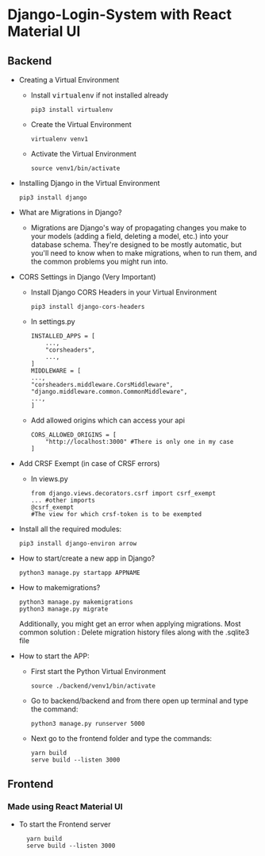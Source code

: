 # Django-Login-System with React Material UI

## Backend

- Creating a Virtual Environment
  - Install <kbd>virtualenv</kbd> if not installed already
  
        pip3 install virtualenv
  - Create the Virtual Environment
  
        virtualenv venv1
  - Activate the Virtual Environment
  
        source venv1/bin/activate
        
- Installing Django in the Virtual Environment

      pip3 install django

- What are Migrations in Django?
  - Migrations are Django's way of propagating changes you make to your models (adding a field, deleting a model, etc.) into your database schema. They're designed to be mostly automatic, but you'll need to know when to make migrations, when to run them, and the common problems you might run into.

- CORS Settings in Django (Very Important)
  - Install Django CORS Headers in your Virtual Environment
   
        pip3 install django-cors-headers
  - In settings.py

        INSTALLED_APPS = [
            ...,
            "corsheaders",
            ...,
        ]
        MIDDLEWARE = [
        ...,
        "corsheaders.middleware.CorsMiddleware",
        "django.middleware.common.CommonMiddleware",
        ...,
        ]
  - Add allowed origins which can access your api
  
        CORS_ALLOWED_ORIGINS = [
            "http://localhost:3000" #There is only one in my case
        ]
- Add CRSF Exempt (in case of CRSF errors)
  - In views.py

        from django.views.decorators.csrf import csrf_exempt
        ... #other imports
        @csrf_exempt
        #The view for which crsf-token is to be exempted
        
- Install all the required modules:
  
      pip3 install django-environ arrow
      
- How to start/create a new app in Django?

      python3 manage.py startapp APPNAME
- How to makemigrations?

      python3 manage.py makemigrations
      python3 manage.py migrate
  Additionally, you might get an error when applying migrations. Most common solution : Delete migration history files along with the .sqlite3 file
- How to start the APP:
  - First start the Python Virtual Environment
    
        source ./backend/venv1/bin/activate
  - Go to backend/backend and from there open up terminal and type the command:
   
        python3 manage.py runserver 5000
  - Next go to the frontend folder and type the commands:
   
        yarn build
        serve build --listen 3000

## Frontend

### Made using React Material UI

- To start the Frontend server

        yarn build
        serve build --listen 3000
